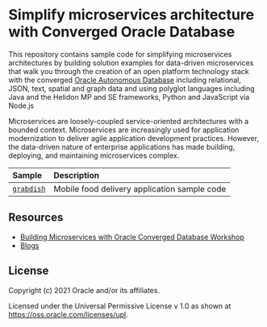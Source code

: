 # Simplify microservices architecture with Converged Oracle Database

This repository contains sample code for simplifying microservices architectures
by building solution examples for data-driven microservices that walk you through
the creation of an open platform technology stack with the converged
[Oracle Autonomous Database][ATP] including relational, JSON, text, spatial and
graph data and using polyglot languages including Java and the Helidon MP and SE
frameworks, Python and JavaScript via Node.js

Microservices are loosely-coupled service-oriented architectures with a bounded
context. Microservices are increasingly used for application modernization to
deliver agile application development practices. However, the data-driven nature
of enterprise applications has made building, deploying, and maintaining
microservices complex.

| Sample | Description |
| :----- | :---------- |
| [`grabdish`](./grabdish) | Mobile food delivery application sample code |

## Resources

* [Building Microservices with Oracle Converged Database Workshop][Workshop]
* [Blogs][Blogs]


## License

Copyright (c) 2021 Oracle and/or its affiliates.

Licensed under the Universal Permissive License v 1.0 as shown at <https://oss.oracle.com/licenses/upl>.

[ATP]: https://docs.oracle.com/en/cloud/paas/autonomous-database/index.html
[LiveLabs]: https://apexapps.oracle.com/pls/apex/f?p=133:1
[Workshops]: https://apexapps.oracle.com/pls/apex/dbpm/r/livelabs/livelabs-workshop-cards?p100_role=12&p100_focus_area=35&me=126
[DRC]: https://developer.oracle.com
[Workshop]: https://bit.ly/simplifymicroservices
[Blogs]: https://blogs.oracle.com/developers/authors/Blog-Author/CORE18EB69239F2845558809929771DB8EFA/paulparkinson
